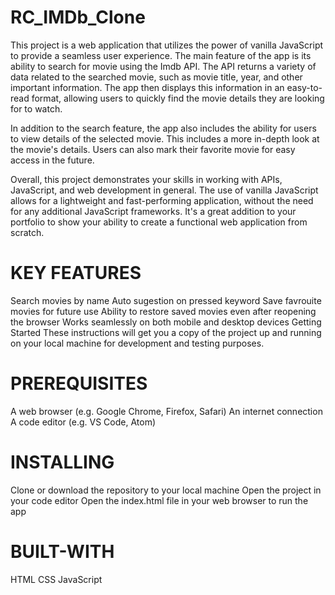 # RC_IMDb_Clone
This project is a web application that utilizes the power of vanilla JavaScript to provide a seamless user experience. The main feature of the app is its ability to search for movie using the Imdb API. The API returns a variety of data related to the searched movie, such as movie title, year, and other important information. The app then displays this information in an easy-to-read format, allowing users to quickly find the movie details they are looking for to watch.

In addition to the search feature, the app also includes the ability for users to view details of the selected movie. This includes a more in-depth look at the movie's details. Users can also mark their favorite movie for easy access in the future.

Overall, this project demonstrates your skills in working with APIs, JavaScript, and web development in general. The use of vanilla JavaScript allows for a lightweight and fast-performing application, without the need for any additional JavaScript frameworks. It's a great addition to your portfolio to show your ability to create a functional web application from scratch.

# KEY FEATURES

Search movies by name
Auto sugestion on pressed keyword
Save favrouite movies for future use
Ability to restore saved movies even after reopening the browser
Works seamlessly on both mobile and desktop devices
Getting Started
These instructions will get you a copy of the project up and running on your local machine for development and testing purposes.

# PREREQUISITES

A web browser (e.g. Google Chrome, Firefox, Safari)
An internet connection
A code editor (e.g. VS Code, Atom)

# INSTALLING

Clone or download the repository to your local machine
Open the project in your code editor
Open the index.html file in your web browser to run the app

# BUILT-WITH

HTML
CSS
JavaScript
